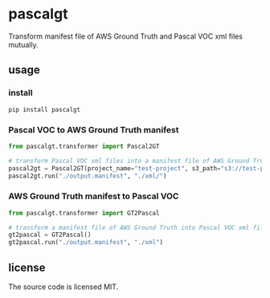 # pascalgt
Transform manifest file of AWS Ground Truth and Pascal VOC xml files mutually.

## usage
### install
`pip install pascalgt`

### Pascal VOC to AWS Ground Truth manifest
```python
from pascalgt.transformer import Pascal2GT

# transform Pascal VOC xml files into a manifest file of AWS Ground Truth
pascal2gt = Pascal2GT(project_name="test-project", s3_path="s3://test-project/images")
pascal2gt.run("./output.manifest", "./xml/")
```

### AWS Ground Truth manifest to Pascal VOC
```python
from pascalgt.transformer import GT2Pascal

# transform a manifest file of AWS Ground Truth into Pascal VOC xml files
gt2pascal = GT2Pascal()
gt2pascal.run("./output.manifest", "./xml")
```

## license
The source code is licensed MIT.
